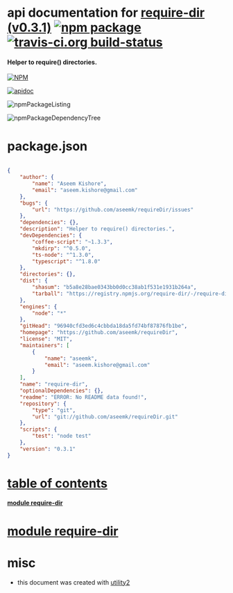 # api documentation for  [require-dir (v0.3.1)](https://github.com/aseemk/requireDir)  [![npm package](https://img.shields.io/npm/v/npmdoc-require-dir.svg?style=flat-square)](https://www.npmjs.org/package/npmdoc-require-dir) [![travis-ci.org build-status](https://api.travis-ci.org/npmdoc/node-npmdoc-require-dir.svg)](https://travis-ci.org/npmdoc/node-npmdoc-require-dir)
#### Helper to require() directories.

[![NPM](https://nodei.co/npm/require-dir.png?downloads=true)](https://www.npmjs.com/package/require-dir)

[![apidoc](https://npmdoc.github.io/node-npmdoc-require-dir/build/screenCapture.buildNpmdoc.browser.%252Fhome%252Ftravis%252Fbuild%252Fnpmdoc%252Fnode-npmdoc-require-dir%252Ftmp%252Fbuild%252Fapidoc.html.png)](https://npmdoc.github.io/node-npmdoc-require-dir/build/apidoc.html)

![npmPackageListing](https://npmdoc.github.io/node-npmdoc-require-dir/build/screenCapture.npmPackageListing.svg)

![npmPackageDependencyTree](https://npmdoc.github.io/node-npmdoc-require-dir/build/screenCapture.npmPackageDependencyTree.svg)



# package.json

```json

{
    "author": {
        "name": "Aseem Kishore",
        "email": "aseem.kishore@gmail.com"
    },
    "bugs": {
        "url": "https://github.com/aseemk/requireDir/issues"
    },
    "dependencies": {},
    "description": "Helper to require() directories.",
    "devDependencies": {
        "coffee-script": "~1.3.3",
        "mkdirp": "^0.5.0",
        "ts-node": "^1.3.0",
        "typescript": "^1.8.0"
    },
    "directories": {},
    "dist": {
        "shasum": "b5a8e28bae0343bb0d0cc38ab1f531e1931b264a",
        "tarball": "https://registry.npmjs.org/require-dir/-/require-dir-0.3.1.tgz"
    },
    "engines": {
        "node": "*"
    },
    "gitHead": "96940cfd3ed6c4cbbda18da5fd74bf87876fb1be",
    "homepage": "https://github.com/aseemk/requireDir",
    "license": "MIT",
    "maintainers": [
        {
            "name": "aseemk",
            "email": "aseem.kishore@gmail.com"
        }
    ],
    "name": "require-dir",
    "optionalDependencies": {},
    "readme": "ERROR: No README data found!",
    "repository": {
        "type": "git",
        "url": "git://github.com/aseemk/requireDir.git"
    },
    "scripts": {
        "test": "node test"
    },
    "version": "0.3.1"
}
```



# <a name="apidoc.tableOfContents"></a>[table of contents](#apidoc.tableOfContents)

#### [module require-dir](#apidoc.module.require-dir)



# <a name="apidoc.module.require-dir"></a>[module require-dir](#apidoc.module.require-dir)



# misc
- this document was created with [utility2](https://github.com/kaizhu256/node-utility2)
